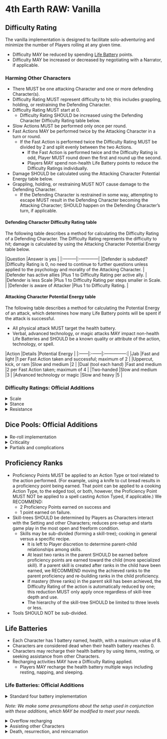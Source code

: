 # 4th Earth RAW: Vanilla

## Difficulty Rating

The vanilla implementation is designed to facilitate solo-adventuring and minimize the number of Players rolling at any given time.

- Difficulty MAY be reduced by spending [Life Battery](#life-batteries) points.
- Difficulty MAY be increased or decreased by negotiating with a Narrator, if applicable.

### Harming Other Characters

- There MUST be one attacking Character and one or more defending Character(s).
- Difficulty Rating MUST represent difficulty to hit; this includes grappling, holding, or restraining the Defending Character.
- Difficulty Rating MUST start at 0.
	- Difficulty Rating SHOULD be increased using the Defending Character Difficulty Rating table below.
- Slow Actions MUST be performed only once per round.
- Fast Actions MAY be performed twice by the Attacking Character in a turn or round.
	- If the Fast Action is performed twice the Difficulty Rating MUST be divided by 2 and split evenly between the two Actions.
		- If the Fast Action is performed twice and the Difficulty Rating is odd, Player MUST round down the first and round up the second.
		- Players MAY spend non-health Life Battery points to reduce the Difficulty Ratings individually.
- Damage SHOULD be calculated using the Attacking Character Potential Energy table below.
- Grappling, holding, or restraining MUST NOT cause damage to the Defending Character. 
	- If the Defending Character is restrained in some way, attempting to escape MUST result in the Defending Character becoming the Attacking Character; SHOULD happen on the Defending Character’s turn, if applicable.

#### Defending Character Difficulty Rating table

The following table describes a method for calculating the Difficulty Rating of a Defending Character. The Difficulty Rating represents the difficulty to hit; damage is calculated by using the Attacking Character Potential Energy table below.

|Question |Answer is yes |
|:———|:-————|
|Defender is subdued? |Difficulty Rating is 0, no need to continue to further questions unless applied to the psychology and morality of the Attacking Character. |
|Defender has active allies |Plus 1 to Difficulty Rating per active ally. |
|Defender is less Scale |Plus 1 to Difficulty Rating per steps smaller in Scale. |
|Defender is aware of Attacker |Plus 1 to Difficulty Rating. |

#### Attacking Character Potential Energy table

The following table describes a method for calculating the Potential Energy of an attack, which determines how many Life Battery points will be spent if the attack is successful.

- All physical attack MUST target the health battery.
- Verbal, advanced technology, or magic attacks MAY impact non-health Life Batteries and SHOULD be a known quality or attribute of the action, technology, or spell.

|Action |Details |Potential Energy |
|:——|:-——|:—————:|
|Jab    |Fast and light |1 per Fast Action taken and successful; maximum of 2 |
|Uppercut, kick, or ram |Slow and medium |2 |
|Dual (tool each hand) |Fast and medium |2 per Fast Action taken; maximum of 4 |
|Two-handed |Slow and medium |3 |
|Advanced technology or magic |Slow and heavy |5 |

### Difficulty Ratings: Official Additions

<details>
<summary>Scale</summary>

Scale is a way of measuring the size difference between Characters in a Setting or Scene. Scale MAY affect things like Difficulty Ratings and Resistance. This implementation SHOULD be used in conjunction with other modifications.

- The smallest Character in a Setting or Scene SHOULD be given a Scale of 1; the Scale of other Characters is relative to 1 in whole number increments.
	- When characters are interacting, the smallest Character in the interaction SHOULD be given a Scale of 1.
- If the interacting Characters are roughly the same size, both SHOULD be Scale 1.
- Larger Scale Characters SHOULD have a higher resistance, if applicable.
- Smaller Scale Character SHOULD have a higher Difficulty Rating.

</details>

<details>
<summary>Stance</summary>

Stance affords Players the ability to modify the Difficulty Rating when interacting with other Characters; particularly for combat.

- Players MUST announce the Stance of their Character when describing the Action to be taken.
	- If the Stance is not announced, the Character SHOULD be considered to be in a neutral stance.
	- Players SHOULD decide whether announcing the Stance MUST happen every turn or round, or, if a Stance change remains the same until changed again.
- Changing Stance MUST be considered a Fast Action, therefore, does not take an entire turn or round.
- Changes to the Difficulty Rating SHOULD be based on the Stance of both interacting Characters using the Stance Difficulty Rating Adjustment table below (where “A” is the Attacking Character and “D” is the Defending Character).

|             |A: Offensive |A: Neutral |A: Defensive |
|-————|:————|:-———|:————|
|D: Offensive |Minus 2 |Minus 1 | 0 |
|D: Neutral   |Minus 1 | 0 |Plus 1 |
|D: Defensive |0 |Plus 1 |Plus 2 |

</details>

<details>
<summary>Resistance</summary>

Resistance results in a modification to Potential Energy when attacked in a way that causes physical damage; draining the health Life Battery.

***

</details>

## Dice Pools: Official Additions

<details>
<summary>Re-roll implementation</summary>

- Players MAY spend [Proficiency Points](#proficiency-ranks) and non-health [Life Battery](#life-batteries) points to re-roll an action.
- Players MAY spend 1 point to re-roll the whole Dice Pool or 2 points to re-roll a single die in the pool.
- As long as the Character has points remaining, the Player MAY continue spending points to re-roll.

</details>

<details>
<summary>Criticality</summary>

Criticality represents success *and* failure beyond the intention of the Character for mundane and combat actions. 

- Characters MUST have one or more non-health Life Batteries.
- Players MUST add an extra die to the Dice Pool, which is known as the Criticality Die and SHOULD be distinct from other dice in the pool; we RECOMMEND a 10-sided die, which represents a 10 percent chance of criticality.
	- The die MAY be changed per session or action.
- If a 1 is rolled on the Criticality Die, the result is a critical success or failure based on the success or failure of the rest of the Dice Pool, respectively.
- Players MAY decide to opt-out or -in to using the Criticality Die prior to the creation of the Dice Pool.
	- Players SHOULD decide whether they will apply the Critically Die prior to becoming aware of the Difficulty Rating assigned to the action.
	- Players MAY decide to always roll a Criticality Die as a group decision. We RECOMMEND the decision be made prior to the beginning of the session.

Beyond the narrative implications and outcomes, Criticality comes with mechanical impacts on the Character.

### Critical, mundane success

A critical success on a non-combat (mundane) action, results in the following changes to the battery targeted by the action. 

- MUST NOT be the health battery.

The Player rolls one, 12-sided die.

|Die value    |Affect on Action target battery |
|:————|:——|
|Even number  |Plus 1 |
|1, 5, or 9      |Plus 2 |
|3 or 7         |Plus 3 |
|11           |Plus 5 |

If the Action target battery becomes full, the Player MAY distribute the remaining points to other non-health batteries of their choosing.

### Critical, mundane failure

Critical, mundane failure is the opposite of a Critical, mundane success. 

- MUST subtract the affect in the Critical, mundane success table.
- If the Action target battery reaches 0, the Player MUST spend the remaining points against other non-health batteries of their choosing.
	- If using the Overflow recharging modification, Players SHOULD NOT use that mechanic to resolve the reduction of an Action target battery that’s reached 0 due to critical failure. 

### Critical, combat success

This implementation presumes you are using the vanilla implementation of combat described above.

The Player rolls one, 12-sided die.

|Die value    |Effect |
|:————|:——|
|Even number |Plus 1 to attacker Action target battery, or, any other non-health battery if the Action target battery is full |
|1, 5, or 9      |Multiply base Potential Energy by 1.5 |
|3 or 7         |Multiply base Potential Energy by 2 |
|11           |Trauma: Roll another 12-sided die and apply result from the Critical, combat success effects extension table |

#### Critical, combat success effects extension table

The Player rolls one, 12-sided die.

|Die value    |Effect |
|:————|:——|
|1        |Defender Difficulty Rating reduced by 2, recurring and compounding |
|2, 5, or 8  |Multiply base Potential Energy by 2, target defender. |
|3, 6, or 9  |Multiply base Potential Energy by 2.5, target defender. |
|4 or 7     |Reduce defender’s spirit battery by 1; use health battery if spirit battery is unavailable or at 0 |
|10       |Reduce defender’s health battery by 1, recurring and compounding |
|11       |Multiply base Potential Energy by 3, target defender. |
|12       |Defender can’t act for 2 rounds | 

Recurring means the effect is applied every round. Compounding means the effect can be applied multiple times. This simulates severe injury and allows for severe injury to occur multiple times.

For example, a Character (attacker) is fighting another Character (defender) with a Difficulty Rating of 6. The Player rolls a Critical, combat success that results in the Difficulty Rating being reduced by 2, becoming a Difficulty Rating of 4. Every following round, the defender’s Difficulty rating will be 4 (recurring). If the Player manages to roll the same Critical, combat success a second time, the defender’s Difficulty Rating becomes 2 for each following round (compounding). This could increase to the point where the defender’s Difficulty Rating becomes 0.

### Critical, combat failure

The Player rolls one, 12-sided die.

|Die value    |Effect |
|:————|:——|
|Even number |Minus 1 from attacker Action target battery, or, any other non-health battery, if the Action target battery is at 0 |
|1, 5, or 9      |Minus 2 from attacker Action target battery, does not impact other Life Batteries, if Action target battery is at 0 |
|3 or 7         |Attacker damages self at one-to-one Scale, 0 resistance, base Potential Energy divided by 2 (round down); damage cannot be less than 1 |
|11           |Trauma: Roll another 12-sided die and apply result from the Critical, combat failure effects extension table |

#### Critical, combat failure effects extension table

The Player rolls one, 12-sided die.

|Die value    |Effect |
|:————|:——|
|11        |Tool used is rendered useless for future rounds. If no tool is used, multiply base Potential Energy by 3 and target the attacker. |
|Other    |Apply Critical, combat success effects extension table replacing the word “defender” with “attacker” |

</details>

<details>
<summary>Partials and complications</summary>

This modification is designed to operate with the Criticality modification above, however, players MAY choose to use it as a standalone modification.

- Players MUST add an extra die to the Dice Pool, which is known as the Criticality die and SHOULD be distinct from the other dice in the pool; we RECOMMEND a 10-sided die, which represents a 10 percent chance of a partial or complication.
	- The die MAY be changed per session or per action.
- If the greatest number on the Criticality Die is rolled, the result is a partial or complication based on the success or failure of the rest of the Dice Pool.
	- A partial is a mildly positive effect on an otherwise failed action.
	- A complication is a mildly negative effect on an otherwise successful action.
- Players MAY decide to opt-out or -in to using the Criticality Die prior to the creation of the Dice Pool; Players SHOULD decide prior to becoming aware of the difficulty level assigned to the action.
	- Players MAY decide to always roll a Criticality Die as a group decision. We RECOMMEND the decision be made prior to the beginning of the session.

</details>

## Proficiency Ranks

- Proficiency Points MUST be applied to an Action Type or tool related to the action performed. (For example, using a knife to cut bread results in a proficiency point being earned. That point can be applied to a cooking Action Type, to the edged tool, or both, however, the Proficiency Point MUST NOT be applied to a spell casting Action Typed, if applicable.) We RECOMMEND:
	- 2 Proficiency Points earned on success and
	- 1 point earned on failure.
- Skill-trees SHOULD be determined by Players as Characters interact with the Setting and other Characters; reduces pre-setup and starts game play in the most open and freeform condition.
	- Skills may be sub-divided (forming a skill-tree); cooking in general versus a specific recipe.
		- It is left to Player discretion to determine parent-child relationships among skills.
		- At least two ranks in the parent SHOULD be earned before proficiency points are earned toward the child (more specialized skill). If a parent skill is created after ranks in the child have been earned, we RECOMMEND moving the achieved ranks to the parent proficiency and re-building ranks in the child proficiency. 
		- If mastery (three ranks) in the parent skill has been achieved, the Difficulty Rating of the action is automatically reduced by one; this reduction MUST only apply once regardless of skill-tree depth and use.
		- The hierarchy of the skill-tree SHOULD be limited to three levels or less.
- Tools SHOULD NOT be sub-divided.

## Life Batteries

- Each Character has 1 battery named, health, with a maximum value of 8.
- Characters are considered dead when their health battery reaches 0.
- Characters may recharge their health battery by using items, resting, or seeking assistance from other Characters.
- Recharging activities MAY have a Difficulty Rating applied.
	- Players MAY recharge the health battery multiple ways including resting, napping, and sleeping.

### Life Batteries: Official Additions
 
<details>
<summary>Standard four battery implementation</summary>

- Extends the vanilla implementation.
- Characters have 3 additional batteries: physical, mental, and spirit.
- For a Character to be considered dead, all batteries should be at 0; none of the batteries can be negative.
- Each action SHOULD target one non-health battery.
	- Injury and healing actions SHOULD affect the health battery.
	- Physical tasks SHOULD predominately affect the physical battery.
	- Mentally taxing activities SHOULD predominately impact the mental battery.
	- Magic and similar actions SHOULD predominately impact the spirit battery.
	- *Note: The overflow recharging (see below) facilitates the notion that actions are rarely strictly physical, mental, or spiritual and is RECOMMENDED.*
- Player-initiated recharging activities SHOULD include the following, with the associated batteries and points per unit of time and MUST increase each battery at least one point per unit of time.
	- Rest (slow): Health battery, 2 points.
	- Nap (fast): Physical battery, 3 points.
	- Sleep (fastest): Physical battery, 4 points.
	- Meditate (fast): Mental battery, 3 points.
	- Pray (fast): Spirit battery, 3 points.
	- *Note: Slow, fast, and fastest speaks to the length of player time compared to character time required to recharge all batteries as if they were at, or near, 0.*
- Players MAY spend non-health battery points to reduce the Difficulty Rating of an action; 1 Difficulty Rating per battery point.
	- The battery points spent MUST come from the battery being target by the action.

</details>

*Note: We make some presumptions about the setup used in conjunction with these additions, which MAY be modified to meet your needs.*

<details>
<summary>Overflow recharging</summary>

- Batteries MAY be used to recharge other batteries.
	- Health MUST NOT be used to recharge any of the other batteries.
	- It takes 2 points from any combination of batteries to recharge 1 point to the other non-health batteries. (For example, 2 point from spirit can be used to recharge 1 point to physical; or, 1 point from spirit and 1 point from mental can be used to recharge 1 point to physical.)
	- It takes 3 points from any combination of batteries to recharge 1 point to the health battery. (For example, 2 points from spirit and 1 point from physical can be used to recharge 1 point to health.)

</details>

<details>
<summary>Assisting other Characters</summary>

When assisting other Characters using this modification, one Character transfers one or more of their battery points to the Character performing a given action. The Difficulty Rating here is applied to the action of assisting itself for the assisting character.

- The transfer MUST be from the same battery the point will be transferred to.
- Players MAY transfer battery points from a Character they control to another Character in the Setting; the baseline Difficulty Rating is based on distance between Characters:
	- Touch: Difficulty 0.
	- Distance (usually line of sight): Difficulty 1.
	- Ranged (MAY be out of sight): Difficulty 2.
- Players MAY increase the Difficulty Rating after starting with the baseline.
- The Difficulty Rating to assist SHOULD be less than the initial Difficult Rating of the action being performed by the other Character.
- Assisting SHOULD NOT require movement by the assisting character.

</details>

<details>
<summary>Death, resurrection, and reincarnation</summary>

- If a Character dies, 1 proficiency point SHOULD be removed from all completed Proficiency Ranks. This represents relearning or recovering skills, however, maintaining some memory of the skill.
- If a Character is resurrected, the health battery MUST be set to 1; all other batteries MUST be set to 0.
	- The Character is the same character and MAY retain possessions.
	- *Note: The Character has to have died first, therefore, the impact of death applies.*
- If a Character is reincarnated they are considered to have died and been resurrected, therefore, the impacts of those two situations apply along with:
	- 1 point being removed from all partially acquired Proficiency Ranks.
	- The Character loses all physical possessions they had at the time of death.
	- The Character, if maintained as the actual same Character, will appear in their hometown (place of birth) or place of residence.

</details>
